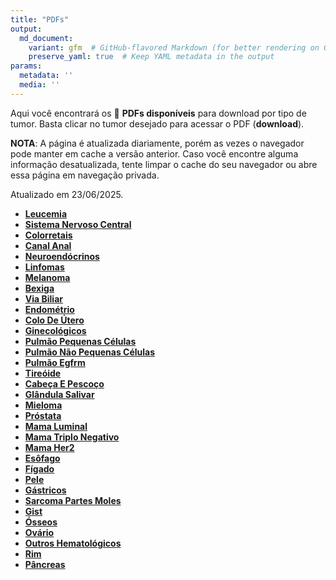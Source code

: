 ```yaml
---
title: "PDFs"
output: 
  md_document:
    variant: gfm  # GitHub-flavored Markdown (for better rendering on GitHub)
    preserve_yaml: true  # Keep YAML metadata in the output
params:
  metadata: ''
  media: ''
---
```


<script async src="https://scripts.simpleanalyticscdn.com/latest.js"></script>

Aqui você encontrará os 📝 **PDFs disponíveis** para download por tipo
de tumor. Basta clicar no tumor desejado para acessar o PDF
(**download**).

**NOTA**: A página é atualizada diariamente, porém as vezes o navegador
pode manter em cache a versão anterior. Caso você encontre alguma
informação desatualizada, tente limpar o cache do seu navegador ou abre
essa página em navegação privada.

Atualizado em 23/06/2025.

- [**Leucemia**](https://coeoralmeds-e768.restdb.io/media/6858e57df63b8048001e86a7?download=true)
- [**Sistema Nervoso
  Central**](https://coeoralmeds-e768.restdb.io/media/6858e57ef63b8048001e86a9?download=true)
- [**Colorretais**](https://coeoralmeds-e768.restdb.io/media/6858e581f63b8048001e86af?download=true)
- [**Canal
  Anal**](https://coeoralmeds-e768.restdb.io/media/6858e582f63b8048001e86b0?download=true)
- [**Neuroendócrinos**](https://coeoralmeds-e768.restdb.io/media/6858e583f63b8048001e86b2?download=true)
- [**Linfomas**](https://coeoralmeds-e768.restdb.io/media/6858e584f63b8048001e86b4?download=true)
- [**Melanoma**](https://coeoralmeds-e768.restdb.io/media/6858e585f63b8048001e86b6?download=true)
- [**Bexiga**](https://coeoralmeds-e768.restdb.io/media/6858e587f63b8048001e86b8?download=true)
- [**Via
  Biliar**](https://coeoralmeds-e768.restdb.io/media/6858e588f63b8048001e86ba?download=true)
- [**Endométrio**](https://coeoralmeds-e768.restdb.io/media/6858e589f63b8048001e86bc?download=true)
- [**Colo De
  Útero**](https://coeoralmeds-e768.restdb.io/media/6858e58af63b8048001e86be?download=true)
- [**Ginecológicos**](https://coeoralmeds-e768.restdb.io/media/6858e58bf63b8048001e86c0?download=true)
- [**Pulmão Pequenas
  Células**](https://coeoralmeds-e768.restdb.io/media/6858e58cf63b8048001e86c2?download=true)
- [**Pulmão Não Pequenas
  Células**](https://coeoralmeds-e768.restdb.io/media/6858e58df63b8048001e86c4?download=true)
- [**Pulmão
  Egfrm**](https://coeoralmeds-e768.restdb.io/media/6858e58ef63b8048001e86c6?download=true)
- [**Tireóide**](https://coeoralmeds-e768.restdb.io/media/6858e591f63b8048001e86ca?download=true)
- [**Cabeça E
  Pescoço**](https://coeoralmeds-e768.restdb.io/media/6858e592f63b8048001e86cc?download=true)
- [**Glândula
  Salivar**](https://coeoralmeds-e768.restdb.io/media/6858e593f63b8048001e86ce?download=true)
- [**Mieloma**](https://coeoralmeds-e768.restdb.io/media/6858e594f63b8048001e86d0?download=true)
- [**Próstata**](https://coeoralmeds-e768.restdb.io/media/6858e595f63b8048001e86d2?download=true)
- [**Mama
  Luminal**](https://coeoralmeds-e768.restdb.io/media/6858e598f63b8048001e86d6?download=true)
- [**Mama Triplo
  Negativo**](https://coeoralmeds-e768.restdb.io/media/6858e599f63b8048001e86d8?download=true)
- [**Mama
  Her2**](https://coeoralmeds-e768.restdb.io/media/6858e59af63b8048001e86da?download=true)
- [**Esôfago**](https://coeoralmeds-e768.restdb.io/media/6858e59bf63b8048001e86dc?download=true)
- [**Fígado**](https://coeoralmeds-e768.restdb.io/media/6858e59cf63b8048001e86de?download=true)
- [**Pele**](https://coeoralmeds-e768.restdb.io/media/6858e59ef63b8048001e86e0?download=true)
- [**Gástricos**](https://coeoralmeds-e768.restdb.io/media/6858e59ff63b8048001e86e2?download=true)
- [**Sarcoma Partes
  Moles**](https://coeoralmeds-e768.restdb.io/media/6858e5a0f63b8048001e86e4?download=true)
- [**Gist**](https://coeoralmeds-e768.restdb.io/media/6858e5a1f63b8048001e86e6?download=true)
- [**Ósseos**](https://coeoralmeds-e768.restdb.io/media/6858e5a2f63b8048001e86e8?download=true)
- [**Ovário**](https://coeoralmeds-e768.restdb.io/media/6858e5a4f63b8048001e86ed?download=true)
- [**Outros
  Hematológicos**](https://coeoralmeds-e768.restdb.io/media/6858e5a5f63b8048001e86ef?download=true)
- [**Rim**](https://coeoralmeds-e768.restdb.io/media/6858e5a6f63b8048001e86f1?download=true)
- [**Pâncreas**](https://coeoralmeds-e768.restdb.io/media/6858e5a7f63b8048001e86f3?download=true)
